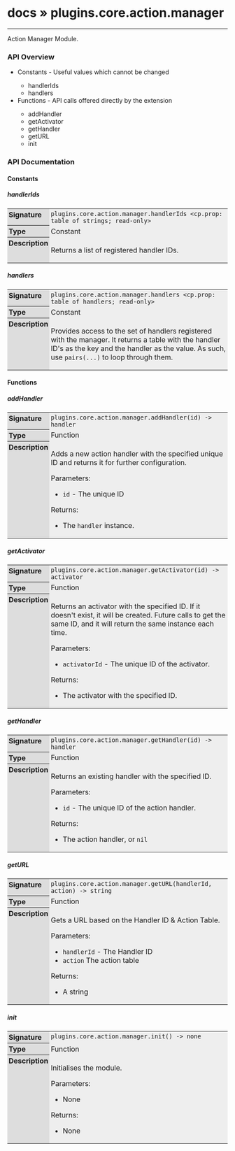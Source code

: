 # [docs](index.md) » plugins.core.action.manager
---

Action Manager Module.

<style type="text/css">
	a { text-decoration: none; }
	a:hover { text-decoration: underline; }
	th { background-color: #DDDDDD; vertical-align: top; padding: 3px; }
	td { width: 100%; background-color: #EEEEEE; vertical-align: top; padding: 3px; }
	table { width: 100% ; border: 1px solid #0; text-align: left; }
	section > table table td { width: 0; }
</style>
<link rel="stylesheet" href="../../css/docs.css" type="text/css" media="screen" />
<h3>API Overview</h3>
<ul>
<li>Constants - Useful values which cannot be changed</li>
  <ul>
	<li><a href="#handlerIds">handlerIds</a></li>
	<li><a href="#handlers">handlers</a></li>
  </ul>
<li>Functions - API calls offered directly by the extension</li>
  <ul>
	<li><a href="#addHandler">addHandler</a></li>
	<li><a href="#getActivator">getActivator</a></li>
	<li><a href="#getHandler">getHandler</a></li>
	<li><a href="#getURL">getURL</a></li>
	<li><a href="#init">init</a></li>
  </ul>
</ul>
<h3>API Documentation</h3>
<h4 class="documentation-section">Constants</h4>
  <section id="handlerIds">
	<h5><a href="#handlerIds">handlerIds</a></h5>
	<table>
	  <tr>
		<th>Signature</th>
		<td><code>plugins.core.action.manager.handlerIds &lt;cp.prop: table of strings; read-only&gt;</code></td>
	  </tr>
	  <tr>
		<th>Type</th>
		<td>Constant</td>
	  </tr>
	  <tr>
		<th>Description</th>
		<td><p>Returns a list of registered handler IDs.</p>
</td>
	  </tr>
	</table>
  </section>
  <section id="handlers">
	<h5><a href="#handlers">handlers</a></h5>
	<table>
	  <tr>
		<th>Signature</th>
		<td><code>plugins.core.action.manager.handlers &lt;cp.prop: table of handlers; read-only&gt;</code></td>
	  </tr>
	  <tr>
		<th>Type</th>
		<td>Constant</td>
	  </tr>
	  <tr>
		<th>Description</th>
		<td><p>Provides access to the set of handlers registered with the manager. It
returns a table with the handler ID's as the key and the handler as the value.
As such, use <code>pairs(...)</code> to loop through them.</p>
</td>
	  </tr>
	</table>
  </section>
<h4 class="documentation-section">Functions</h4>
  <section id="addHandler">
	<h5><a href="#addHandler">addHandler</a></h5>
	<table>
	  <tr>
		<th>Signature</th>
		<td><code>plugins.core.action.manager.addHandler(id) -&gt; handler</code></td>
	  </tr>
	  <tr>
		<th>Type</th>
		<td>Function</td>
	  </tr>
	  <tr>
		<th>Description</th>
		<td><p>Adds a new action handler with the specified unique ID and returns it for further configuration.</p>
<p>Parameters:</p>
<ul>
<li><code>id</code>      - The unique ID</li>
</ul>
<p>Returns:</p>
<ul>
<li>The <code>handler</code> instance.</li>
</ul>
</td>
	  </tr>
	</table>
  </section>
  <section id="getActivator">
	<h5><a href="#getActivator">getActivator</a></h5>
	<table>
	  <tr>
		<th>Signature</th>
		<td><code>plugins.core.action.manager.getActivator(id) -&gt; activator</code></td>
	  </tr>
	  <tr>
		<th>Type</th>
		<td>Function</td>
	  </tr>
	  <tr>
		<th>Description</th>
		<td><p>Returns an activator with the specified ID. If it doesn't exist, it will be created.
Future calls to get the same ID, and it will return the same instance each time.</p>
<p>Parameters:</p>
<ul>
<li><code>activatorId</code>     - The unique ID of the activator.</li>
</ul>
<p>Returns:</p>
<ul>
<li>The activator with the specified ID.</li>
</ul>
</td>
	  </tr>
	</table>
  </section>
  <section id="getHandler">
	<h5><a href="#getHandler">getHandler</a></h5>
	<table>
	  <tr>
		<th>Signature</th>
		<td><code>plugins.core.action.manager.getHandler(id) -&gt; handler</code></td>
	  </tr>
	  <tr>
		<th>Type</th>
		<td>Function</td>
	  </tr>
	  <tr>
		<th>Description</th>
		<td><p>Returns an existing handler with the specified ID.</p>
<p>Parameters:</p>
<ul>
<li><code>id</code>          - The unique ID of the action handler.</li>
</ul>
<p>Returns:</p>
<ul>
<li>The action handler, or <code>nil</code></li>
</ul>
</td>
	  </tr>
	</table>
  </section>
  <section id="getURL">
	<h5><a href="#getURL">getURL</a></h5>
	<table>
	  <tr>
		<th>Signature</th>
		<td><code>plugins.core.action.manager.getURL(handlerId, action) -&gt; string</code></td>
	  </tr>
	  <tr>
		<th>Type</th>
		<td>Function</td>
	  </tr>
	  <tr>
		<th>Description</th>
		<td><p>Gets a URL based on the Handler ID &amp; Action Table.</p>
<p>Parameters:</p>
<ul>
<li><code>handlerId</code> - The Handler ID</li>
<li><code>action</code> The action table</li>
</ul>
<p>Returns:</p>
<ul>
<li>A string</li>
</ul>
</td>
	  </tr>
	</table>
  </section>
  <section id="init">
	<h5><a href="#init">init</a></h5>
	<table>
	  <tr>
		<th>Signature</th>
		<td><code>plugins.core.action.manager.init() -&gt; none</code></td>
	  </tr>
	  <tr>
		<th>Type</th>
		<td>Function</td>
	  </tr>
	  <tr>
		<th>Description</th>
		<td><p>Initialises the module.</p>
<p>Parameters:</p>
<ul>
<li>None</li>
</ul>
<p>Returns:</p>
<ul>
<li>None</li>
</ul>
</td>
	  </tr>
	</table>
  </section>
